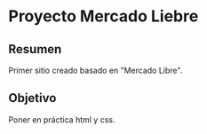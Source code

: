 # Proyecto Mercado Liebre

## Resumen
Primer sitio creado basado en "Mercado Libre".

## Objetivo
Poner en práctica html y css.
